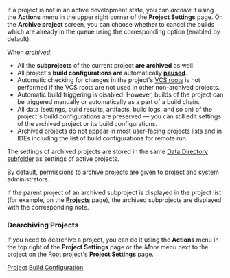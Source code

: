 [//]: # (title: Archiving Projects)
[//]: # (auxiliary-id: Archiving Projects)

If a project is not in an active development state, you can _archive_ it using the __Actions__ menu in the upper right corner of the __Project Settings__ page. On the __Archive project__ screen, you can choose whether to cancel the builds which are already in the queue using the corresponding option (enabled by default).

When _archived_:
* All the __subprojects__ of the current project __are archived__ as well.
* All project's __build configurations are__ automatically __[paused](build-configuration.md#Build+Configuration+State)__.
* Automatic checking for changes in the project's [VCS roots](configuring-vcs-roots.md) is not performed if the VCS roots are not used in other non-archived projects.
* Automatic build triggering is disabled. However, builds of the project can be triggered manually or automatically as a part of a build chain.
* All data (settings, build results, artifacts, build logs, and so on) of the project's build configurations are preserved — you can still edit settings of the archived project or its build configurations.
* Archived projects do not appear in most user-facing projects lists and in IDEs including the list of build configurations for remote run.

The settings of archived projects are stored in the same [Data Directory subfolder](teamcity-data-directory.md) as settings of active projects.

By default, permissions to archive projects are given to project and system administrators.

If the parent project of an archived subproject is displayed in the project list (for example, on the __[Projects](ordering-projects-and-build-configurations.md)__ page), the archived subprojects are displayed with the corresponding note.

### Dearchiving Projects

If you need to dearchive a project, you can do it using the __Actions__ menu in the top right of the __Project Settings__ page or the _More_ menu next to the project on the Root project's __Project Settings__ page.

<seealso>
        <category ref="concepts">
            <a href="project.md">Project</a>
            <a href="build-configuration.md">Build Configuration</a>
        </category>
</seealso>